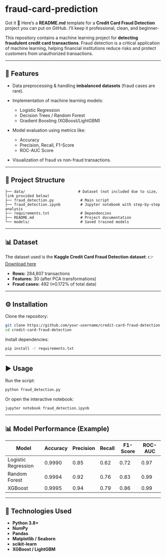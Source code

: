 # fraud-card-prediction
Got it 🚀 Here’s a **README.md** template for a **Credit Card Fraud Detection** project you can put on GitHub. I’ll keep it professional, clean, and beginner-

This repository contains a machine learning project for **detecting fraudulent credit card transactions**. Fraud detection is a critical application of machine learning, helping financial institutions reduce risks and protect customers from unauthorized transactions.

---

## 📌 Features

* Data preprocessing & handling **imbalanced datasets** (fraud cases are rare).
* Implementation of machine learning models:

  * Logistic Regression
  * Decision Trees / Random Forest
  * Gradient Boosting (XGBoost/LightGBM)
* Model evaluation using metrics like:

  * Accuracy
  * Precision, Recall, F1-Score
  * ROC-AUC Score
* Visualization of fraud vs non-fraud transactions.

---

## 📂 Project Structure

```
├── data/                        # Dataset (not included due to size, link provided below)
├── fraud_detection.py            # Main script
├── fraud_detection.ipynb         # Jupyter notebook with step-by-step analysis
├── requirements.txt              # Dependencies
├── README.md                     # Project documentation
└── models/                       # Saved trained models
```

---

## 📊 Dataset

The dataset used is the **Kaggle Credit Card Fraud Detection dataset**:
👉 [Download here](https://www.kaggle.com/mlg-ulb/creditcardfraud)

* **Rows:** 284,807 transactions
* **Features:** 30 (after PCA transformations)
* **Fraud cases:** 492 (≈0.172% of total data)

---

## ⚙️ Installation

Clone the repository:

```bash
git clone https://github.com/your-username/credit-card-fraud-detection.git
cd credit-card-fraud-detection
```

Install dependencies:

```bash
pip install -r requirements.txt
```

---

## ▶️ Usage

Run the script:

```bash
python fraud_detection.py
```

Or open the interactive notebook:

```bash
jupyter notebook fraud_detection.ipynb
```

---

## 📊 Model Performance (Example)

| Model               | Accuracy | Precision | Recall | F1-Score | ROC-AUC |
| ------------------- | -------- | --------- | ------ | -------- | ------- |
| Logistic Regression | 0.9990   | 0.85      | 0.62   | 0.72     | 0.97    |
| Random Forest       | 0.9994   | 0.92      | 0.76   | 0.83     | 0.99    |
| XGBoost             | 0.9995   | 0.94      | 0.79   | 0.86     | 0.99    |

---

## 🔧 Technologies Used

* **Python 3.8+**
* **NumPy**
* **Pandas**
* **Matplotlib / Seaborn**
* **scikit-learn**
* **XGBoost / LightGBM**


